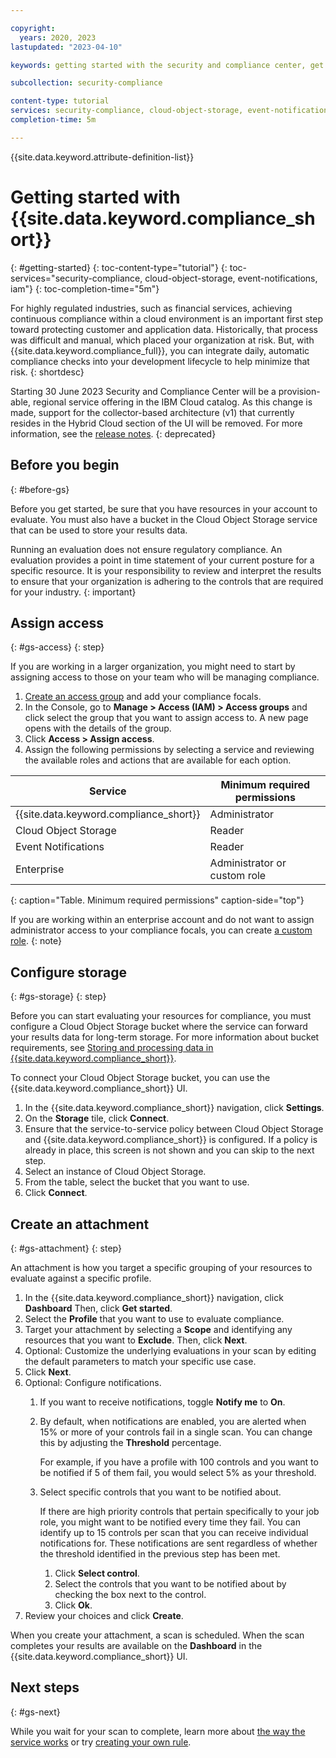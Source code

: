 ```yaml
---

copyright:
  years: 2020, 2023
lastupdated: "2023-04-10"

keywords: getting started with the security and compliance center, get started, security, compliance

subcollection: security-compliance

content-type: tutorial
services: security-compliance, cloud-object-storage, event-notifications, iam
completion-time: 5m

---
```


{{site.data.keyword.attribute-definition-list}}

# Getting started with {{site.data.keyword.compliance_short}}
{: #getting-started}
{: toc-content-type="tutorial"}
{: toc-services="security-compliance, cloud-object-storage, event-notifications, iam"}
{: toc-completion-time="5m"}

For highly regulated industries, such as financial services, achieving continuous compliance within a cloud environment is an important first step toward protecting customer and application data. Historically, that process was difficult and manual, which placed your organization at risk. But, with {{site.data.keyword.compliance_full}}, you can integrate daily, automatic compliance checks into your development lifecycle to help minimize that risk.
{: shortdesc}



Starting 30 June 2023 Security and Compliance Center will be a provision-able, regional service offering in the IBM Cloud catalog. As this change is made, support for the collector-based architecture (v1) that currently resides in the Hybrid Cloud section of the UI will be removed. For more information, see the [release notes](/docs/security-compliance?topic=security-compliance-releases).
{: deprecated}



## Before you begin
{: #before-gs}

Before you get started, be sure that you have resources in your account to evaluate. You must also have a bucket in the Cloud Object Storage service that can be used to store your results data.

Running an evaluation does not ensure regulatory compliance. An evaluation provides a point in time statement of your current posture for a specific resource. It is your responsibility to review and interpret the results to ensure that your organization is adhering to the controls that are required for your industry. 
{: important}


## Assign access
{: #gs-access}
{: step}

If you are working in a larger organization, you might need to start by assigning access to those on your team who will be managing compliance. 

1. [Create an access group](/docs/account?topic=account-groups#create_ag) and add your compliance focals.
2. In the Console, go to **Manage > Access (IAM) > Access groups** and click select the group that you want to assign access to. A new page opens with the details of the group.
3. Click **Access > Assign access**.
4. Assign the following permissions by selecting a service and reviewing the available roles and actions that are available for each option.

| Service | Minimum required permissions |
|---------|----------------------|
| {{site.data.keyword.compliance_short}} | Administrator |
| Cloud Object Storage | Reader |
| Event Notifications | Reader |
| Enterprise | Administrator or custom role |
{: caption="Table. Minimum required permissions" caption-side="top"}

If you are working within an enterprise account and do not want to assign administrator access to your compliance focals, you can create [a custom role](/docs/security-compliance?topic=security-compliance-assign-roles).
{: note}


## Configure storage
{: #gs-storage}
{: step}

Before you can start evaluating your resources for compliance, you must configure a Cloud Object Storage bucket where the service can forward your results data for long-term storage. For more information about bucket requirements, see [Storing and processing data in {{site.data.keyword.compliance_short}}](/docs/security-compliance?topic=security-compliance-storage).

To connect your Cloud Object Storage bucket, you can use the {{site.data.keyword.compliance_short}} UI.

1. In the {{site.data.keyword.compliance_short}} navigation, click **Settings**.
2. On the **Storage** tile, click **Connect**.
3. Ensure that the service-to-service policy between Cloud Object Storage and {{site.data.keyword.compliance_short}} is configured. If a policy is already in place, this screen is not shown and you can skip to the next step. 
4. Select an instance of Cloud Object Storage.
5. From the table, select the bucket that you want to use.
6. Click **Connect**.


## Create an attachment
{: #gs-attachment}
{: step}

An attachment is how you target a specific grouping of your resources to evaluate against a specific profile.

1. In the {{site.data.keyword.compliance_short}} navigation, click **Dashboard** Then, click **Get started**.
2. Select the **Profile** that you want to use to evaluate compliance.
3. Target your attachment by selecting a **Scope** and identifying any resources that you want to **Exclude**. Then, click **Next**.
4. Optional: Customize the underlying evaluations in your scan by editing the default parameters to match your specific use case.
5. Click **Next**.
7. Optional: Configure notifications.
	1. If you want to receive notifications, toggle **Notify me** to **On**.
	2. By default, when notifications are enabled, you are alerted when 15% or more of your controls fail in a single scan. You can change this by adjusting the **Threshold** percentage. 
	
		For example, if you have a profile with 100 controls and you want to be notified if 5 of them fail, you would select 5% as your threshold.
	
	3. Select specific controls that you want to be notified about.

		If there are high priority controls that pertain specifically to your job role, you might want to be notified every time they fail. You can identify up to 15 controls per scan that you can receive individual notifications for. These notifications are sent regardless of whether the threshold identified in the previous step has been met.

		1. Click **Select control**.
		2. Select the controls that you want to be notified about by checking the box next to the control.
		3. Click **Ok**.
8. Review your choices and click **Create**.

When you create your attachment, a scan is scheduled. When the scan completes your results are available on the **Dashboard** in the {{site.data.keyword.compliance_short}} UI.



## Next steps
{: #gs-next}

While you wait for your scan to complete, learn more about [the way the service works](/docs/security-compliance?topic=security-compliance-posture-management) or try [creating your own rule](/docs/security-compliance?topic=security-compliance-rules-define).


